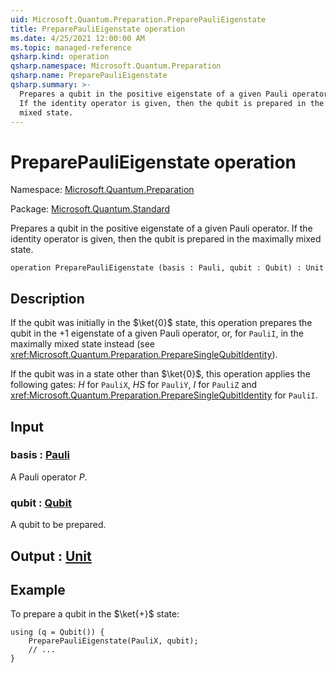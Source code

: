 ```yaml
---
uid: Microsoft.Quantum.Preparation.PreparePauliEigenstate
title: PreparePauliEigenstate operation
ms.date: 4/25/2021 12:00:00 AM
ms.topic: managed-reference
qsharp.kind: operation
qsharp.namespace: Microsoft.Quantum.Preparation
qsharp.name: PreparePauliEigenstate
qsharp.summary: >-
  Prepares a qubit in the positive eigenstate of a given Pauli operator.
  If the identity operator is given, then the qubit is prepared in the maximally
  mixed state.
---
```


# PreparePauliEigenstate operation

Namespace: [Microsoft.Quantum.Preparation](xref:Microsoft.Quantum.Preparation)

Package: [Microsoft.Quantum.Standard](https://nuget.org/packages/Microsoft.Quantum.Standard)


Prepares a qubit in the positive eigenstate of a given Pauli operator.If the identity operator is given, then the qubit is prepared in the maximallymixed state.

```qsharp
operation PreparePauliEigenstate (basis : Pauli, qubit : Qubit) : Unit
```


## Description

If the qubit was initially in the $\ket{0}$ state, this operation prepares thequbit in the $+1$ eigenstate of a given Pauli operator, or, for `PauliI`,in the maximally mixed state instead (see <xref:Microsoft.Quantum.Preparation.PrepareSingleQubitIdentity>).If the qubit was in a state other than $\ket{0}$, this operation applies the following gates:$H$ for `PauliX`, $HS$ for `PauliY`, $I$ for `PauliZ` and<xref:Microsoft.Quantum.Preparation.PrepareSingleQubitIdentity> for `PauliI`.

## Input

### basis : [Pauli](xref:microsoft.quantum.qsharp.valueliterals#pauli-literals)

A Pauli operator $P$.


### qubit : [Qubit](xref:microsoft.quantum.qsharp.valueliterals#qubit-literals)

A qubit to be prepared.



## Output : [Unit](xref:microsoft.quantum.qsharp.valueliterals#unit-literal)



## Example

To prepare a qubit in the $\ket{+}$ state:```qsharpusing (q = Qubit()) {    PreparePauliEigenstate(PauliX, qubit);    // ...}```